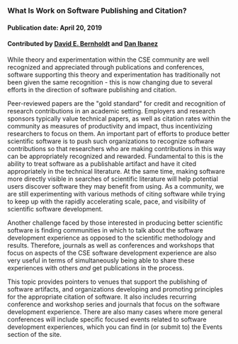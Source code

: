 ### What Is Work on Software Publishing and Citation?
#### Publication date: April 20, 2019
#### Contributed by [David E. Bernholdt](https://github.com/bernhold) and [Dan Ibanez](https://github.com/ibaned)


<!--deck start--->

While theory and experimentation within the CSE community are well recognized and appreciated through publications and conferences, software supporting this theory and experimentation has traditionally not been given the same recognition - this is now changing due to several efforts in the direction of software publishing and citation.

<!--deck end--->

<!--body start--->
Peer-reviewed papers are the "gold standard" for credit and recognition of research contributions in an academic setting.  Employers and research sponsors typically value technical papers, as well as citation rates within the community as measures of productivity and impact, thus incentivizing researchers to focus on them.  An important part of efforts to produce better scientific software is to push such organizations to recognize software contributions so that researchers who are making contributions in this way can be appropriately recognized and rewarded.  Fundamental to this is the ability to treat software as a publishable artifact and have it cited appropriately in the technical literature.  At the same time, making software more directly visible in searches of scientific literature will help potential users discover software they may benefit from using. As a community, we are still experimenting with various methods of citing software while trying to keep up with the rapidly accelerating scale, pace, and visibility of scientific software development.

Another challenge faced by those interested in producing better scientific software is finding communities in which to talk about the software development experience as opposed to the scientific methodology and results.  Therefore, journals as well as conferences and workshops that focus on aspects of the CSE software development experience are also very useful in terms of simultaneously being able to share these experiences with others *and* get publications in the process.

This topic provides pointers to venues that support the publishing of software artifacts, and organizations developing and promoting principles for the appropriate citation of software.  It also includes recurring conference and workshop series and journals that focus on the software development experience.  There are also many cases where more general conferences will include specific focused events related to software development experiences, which you can find in (or submit to) the Events section of the site.

<!--body end--->

<!---
Publish: yes
Pinned: yes
Topics: software publishing and citation
--->
